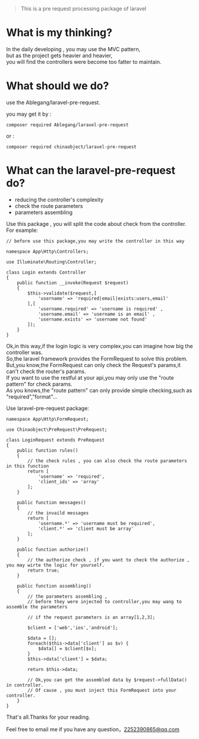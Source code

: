 > This is a pre request processing package of laravel

# What is my thinking?

In the daily developing , you may use the MVC pattern,  
but as the project gets heavier and heavier,  
you will find the controllers were become too fatter to maintain.  

# What should we do?

use the Ablegang/laravel-pre-request.

you may get it by :

```
composer required Ablegang/laravel-pre-request
```

or :
```
composer required chinaobject/laravel-pre-request
```

# What can the laravel-pre-request do?

- reducing the controller's complexity
- check the route parameters
- parameters assembling

Use this package , you will split the code about check from the controller.  
For example:
```
// before use this package,you may write the controller in this way

namespace App\Http\Controllers;

use Illuminate\Routing\Controller;

class Login extends Controller
{
    public function __invoke(Request $request)
    {
        $this->validate($request,[
            'username' => 'required|email|exists:users,email'
        ],[
            'username.required' => 'username is required' ,
            'username.email' => 'username is an email' , 
            'username.exists' => 'username not found'
        ]);
    }
}
```

Ok,in this way,if the login logic is very complex,you can imagine how big the controller was.  
So,the laravel framework provides the FormRequest to solve this problem.  
But,you know,the FormRequest can only check the Request's params,it can't check the router's params.  
If you want to use the restful at your api,you may only use the "route pattern" for check params.  
As you knows,the "route pattern" can only provide simple checking,such as "required","format"...  

Use laravel-pre-request package:
```
namespace App\Http\FormRequest;

use Chinaobject\PreRequest\PreRequest;

class LoginRequest extends PreRequest
{
    public function rules()
    {
        // the check rules , you can also check the route parameters in this function
        return [
            'username' => 'required',
            'client_ids' => 'array'
        ];
    }
    
    public function messages()
    {
        // the invaild messages
        return [
            'username.*' => 'username must be required',
            'client.*' => 'client must be array'
        ];
    }
    
    public function authorize()
    {
        // the authorize check , if you want to check the authorize , you may wirte the logic for yourself.
        return true;
    }
    
    public function assembling()
    {
        // the parameters assembling ,
        // before they were injected to controller,you may wang to assemble the parameters 
        
        // if the request parameters is an array[1,2,3];
        
        $client = ['web','ios','android'];
        
        $data = [];
        foreach($this->data['client'] as $v) {
            $data[] = $client[$v];
        }
        $this->data['client'] = $data;
        
        return $this->data; 
        
        // Ok,you can get the assembled data by $request->fullData() in controller.
        // Of cause , you must inject this FormRequest into your controller.
    }
}
```

That's all.Thanks for your reading.

Feel free to email me if you have any question，2252390865@qq.com

